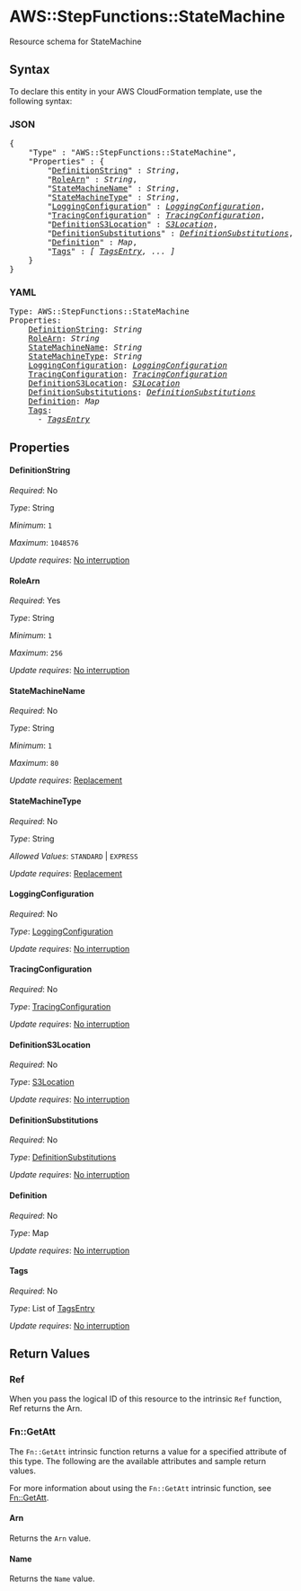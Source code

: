 # AWS::StepFunctions::StateMachine

Resource schema for StateMachine

## Syntax

To declare this entity in your AWS CloudFormation template, use the following syntax:

### JSON

<pre>
{
    "Type" : "AWS::StepFunctions::StateMachine",
    "Properties" : {
        "<a href="#definitionstring" title="DefinitionString">DefinitionString</a>" : <i>String</i>,
        "<a href="#rolearn" title="RoleArn">RoleArn</a>" : <i>String</i>,
        "<a href="#statemachinename" title="StateMachineName">StateMachineName</a>" : <i>String</i>,
        "<a href="#statemachinetype" title="StateMachineType">StateMachineType</a>" : <i>String</i>,
        "<a href="#loggingconfiguration" title="LoggingConfiguration">LoggingConfiguration</a>" : <i><a href="loggingconfiguration.md">LoggingConfiguration</a></i>,
        "<a href="#tracingconfiguration" title="TracingConfiguration">TracingConfiguration</a>" : <i><a href="tracingconfiguration.md">TracingConfiguration</a></i>,
        "<a href="#definitions3location" title="DefinitionS3Location">DefinitionS3Location</a>" : <i><a href="s3location.md">S3Location</a></i>,
        "<a href="#definitionsubstitutions" title="DefinitionSubstitutions">DefinitionSubstitutions</a>" : <i><a href="definitionsubstitutions.md">DefinitionSubstitutions</a></i>,
        "<a href="#definition" title="Definition">Definition</a>" : <i>Map</i>,
        "<a href="#tags" title="Tags">Tags</a>" : <i>[ <a href="tagsentry.md">TagsEntry</a>, ... ]</i>
    }
}
</pre>

### YAML

<pre>
Type: AWS::StepFunctions::StateMachine
Properties:
    <a href="#definitionstring" title="DefinitionString">DefinitionString</a>: <i>String</i>
    <a href="#rolearn" title="RoleArn">RoleArn</a>: <i>String</i>
    <a href="#statemachinename" title="StateMachineName">StateMachineName</a>: <i>String</i>
    <a href="#statemachinetype" title="StateMachineType">StateMachineType</a>: <i>String</i>
    <a href="#loggingconfiguration" title="LoggingConfiguration">LoggingConfiguration</a>: <i><a href="loggingconfiguration.md">LoggingConfiguration</a></i>
    <a href="#tracingconfiguration" title="TracingConfiguration">TracingConfiguration</a>: <i><a href="tracingconfiguration.md">TracingConfiguration</a></i>
    <a href="#definitions3location" title="DefinitionS3Location">DefinitionS3Location</a>: <i><a href="s3location.md">S3Location</a></i>
    <a href="#definitionsubstitutions" title="DefinitionSubstitutions">DefinitionSubstitutions</a>: <i><a href="definitionsubstitutions.md">DefinitionSubstitutions</a></i>
    <a href="#definition" title="Definition">Definition</a>: <i>Map</i>
    <a href="#tags" title="Tags">Tags</a>: <i>
      - <a href="tagsentry.md">TagsEntry</a></i>
</pre>

## Properties

#### DefinitionString

_Required_: No

_Type_: String

_Minimum_: <code>1</code>

_Maximum_: <code>1048576</code>

_Update requires_: [No interruption](https://docs.aws.amazon.com/AWSCloudFormation/latest/UserGuide/using-cfn-updating-stacks-update-behaviors.html#update-no-interrupt)

#### RoleArn

_Required_: Yes

_Type_: String

_Minimum_: <code>1</code>

_Maximum_: <code>256</code>

_Update requires_: [No interruption](https://docs.aws.amazon.com/AWSCloudFormation/latest/UserGuide/using-cfn-updating-stacks-update-behaviors.html#update-no-interrupt)

#### StateMachineName

_Required_: No

_Type_: String

_Minimum_: <code>1</code>

_Maximum_: <code>80</code>

_Update requires_: [Replacement](https://docs.aws.amazon.com/AWSCloudFormation/latest/UserGuide/using-cfn-updating-stacks-update-behaviors.html#update-replacement)

#### StateMachineType

_Required_: No

_Type_: String

_Allowed Values_: <code>STANDARD</code> | <code>EXPRESS</code>

_Update requires_: [Replacement](https://docs.aws.amazon.com/AWSCloudFormation/latest/UserGuide/using-cfn-updating-stacks-update-behaviors.html#update-replacement)

#### LoggingConfiguration

_Required_: No

_Type_: <a href="loggingconfiguration.md">LoggingConfiguration</a>

_Update requires_: [No interruption](https://docs.aws.amazon.com/AWSCloudFormation/latest/UserGuide/using-cfn-updating-stacks-update-behaviors.html#update-no-interrupt)

#### TracingConfiguration

_Required_: No

_Type_: <a href="tracingconfiguration.md">TracingConfiguration</a>

_Update requires_: [No interruption](https://docs.aws.amazon.com/AWSCloudFormation/latest/UserGuide/using-cfn-updating-stacks-update-behaviors.html#update-no-interrupt)

#### DefinitionS3Location

_Required_: No

_Type_: <a href="s3location.md">S3Location</a>

_Update requires_: [No interruption](https://docs.aws.amazon.com/AWSCloudFormation/latest/UserGuide/using-cfn-updating-stacks-update-behaviors.html#update-no-interrupt)

#### DefinitionSubstitutions

_Required_: No

_Type_: <a href="definitionsubstitutions.md">DefinitionSubstitutions</a>

_Update requires_: [No interruption](https://docs.aws.amazon.com/AWSCloudFormation/latest/UserGuide/using-cfn-updating-stacks-update-behaviors.html#update-no-interrupt)

#### Definition

_Required_: No

_Type_: Map

_Update requires_: [No interruption](https://docs.aws.amazon.com/AWSCloudFormation/latest/UserGuide/using-cfn-updating-stacks-update-behaviors.html#update-no-interrupt)

#### Tags

_Required_: No

_Type_: List of <a href="tagsentry.md">TagsEntry</a>

_Update requires_: [No interruption](https://docs.aws.amazon.com/AWSCloudFormation/latest/UserGuide/using-cfn-updating-stacks-update-behaviors.html#update-no-interrupt)

## Return Values

### Ref

When you pass the logical ID of this resource to the intrinsic `Ref` function, Ref returns the Arn.

### Fn::GetAtt

The `Fn::GetAtt` intrinsic function returns a value for a specified attribute of this type. The following are the available attributes and sample return values.

For more information about using the `Fn::GetAtt` intrinsic function, see [Fn::GetAtt](https://docs.aws.amazon.com/AWSCloudFormation/latest/UserGuide/intrinsic-function-reference-getatt.html).

#### Arn

Returns the <code>Arn</code> value.

#### Name

Returns the <code>Name</code> value.

